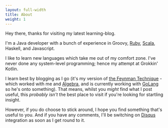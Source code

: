 ```yaml
---
layout: full-width
title: About
weight: 1
---
```


Hey there, thanks for visiting my latest learning-blog.

I'm a Java developer with a bunch of experience in Groovy, [Ruby](https://rubyeyeforthejavaguy.blogspot.com/), [Scala](https://scalaeyeforthejavaguy.blogspot.com/), Haskell, and Javascript. 

I like to learn new languages which take me out of my comfort zone.  I've never done any system-level programming; hence my attempt at Grokkin' Kotlin.

I learn best by blogging as I go (it's my version of [the Feynman Technique](https://twitter.com/ProfFeynman/status/1076294048837758977) - which worked with me and [Algebra](https://andrewharmellaw.github.io), and is currently working with [GoLang](https://grokkinggolang.github.io) so he's onto something).  That means, whilst you _might_ find what I post useful, this _probably isn't_ the best place to visit if you're looking for startling insight.

However, if you do choose to stick around, I hope you find something that's useful to you.  And if you have any comments, I'll be switching on [Disqus](http://Disqus.com) integration as soon as I get round to it.

